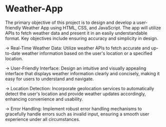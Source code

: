 # Weather-App
The primary objective of this project is to design and develop a user-friendly Weather App using HTML, CSS, and JavaScript. The app will utilize APIs to fetch weather data and present it in an easily understandable format. Key objectives include ensuring accuracy and simplicity in design.

-> Real-Time Weather Data: Utilize weather APIs to fetch accurate and up-to-date weather information based on the user's location or a specified location.

-> User-Friendly Interface: Design an intuitive and visually appealing interface that displays weather information clearly and concisely, making it easy for users to understand and navigate.

-> Location Detection: Incorporate geolocation services to automatically detect the user's location and provide weather updates accordingly, enhancing convenience and usability.

-> Error Handling: Implement robust error handling mechanisms to gracefully handle errors such as invalid input, ensuring a smooth user experience under all circumstances.
